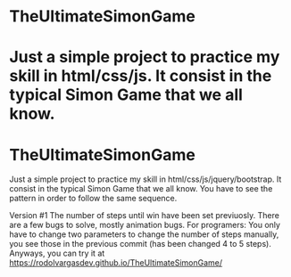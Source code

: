 # TheUltimateSimonGame
Just a simple project to practice my skill in html/css/js. It consist in the typical Simon Game that we all know.
=======
# TheUltimateSimonGame
Just a simple project to practice my skill in html/css/js/jquery/bootstrap. It consist in the typical Simon Game that we all know. You have to see the pattern in order to follow the same sequence. 

Version #1
The number of steps until win have been set previuosly. There are a few bugs to solve, mostly animation bugs.
For programers: You only have to change two parameters to change the number of steps manually, you see those in the previous commit (has been changed 4 to 5 steps). Anyways, you can try it at https://rodolvargasdev.github.io/TheUltimateSimonGame/

